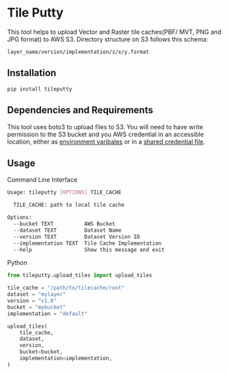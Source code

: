 # Tile Putty

This tool helps to upload Vector and Raster tile caches(PBF/ MVT, PNG and JPG format) to AWS S3.
Directory structure on S3 follows this schema:

`layer_name/version/implementation/z/x/y.format`

## Installation

`pip install tileputty`

## Dependencies and Requirements

This tool uses boto3 to upload files to S3.
You will need to have write permission to the S3 bucket and you AWS credential in an accessible location,
either as [environment varibales](https://boto3.amazonaws.com/v1/documentation/api/latest/guide/configuration.html#environment-variables)
or in a [shared credential file](https://boto3.amazonaws.com/v1/documentation/api/latest/guide/configuration.html#shared-credentials-file).

## Usage

Command Line Interface
```bash
Usage: tileputty [OPTIONS] TILE_CACHE

  TILE_CACHE: path to local tile cache

Options:
  --bucket TEXT          AWS Bucket
  --dataset TEXT         Dataset Name
  --version TEXT         Dataset Version ID
  --implementation TEXT  Tile Cache Implementation
  --help                 Show this message and exit
```

Python
```python
from tileputty.upload_tiles import upload_tiles

tile_cache = "/path/to/tilecache/root"
dataset = "mylayer"
version = "v1.0"
bucket = "mybucket"
implementation = "default"

upload_tiles(
    tile_cache,
    dataset,
    version,
    bucket=bucket,
    implementation=implementation,
)
```